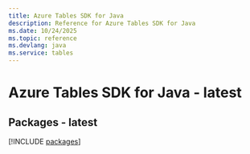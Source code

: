 ```yaml
---
title: Azure Tables SDK for Java
description: Reference for Azure Tables SDK for Java
ms.date: 10/24/2025
ms.topic: reference
ms.devlang: java
ms.service: tables
---
```

# Azure Tables SDK for Java - latest
## Packages - latest
[!INCLUDE [packages](tables-index.md)]